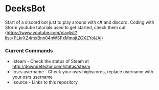 # DeeksBot
Start of a discord bot just to play around with c# and discord. 
Coding with Storm youtube tutorials used to get started, check them out (https://www.youtube.com/playlist?list=PLkrXZ4mxBnn04nW3PxMmpjtZGXZYolJAj)


### Current Commands
- !steam - Check the status of Steam at http://downdetector.com/status/steam
- !osrs username - Check your osrs highscores, replace username with your osrs username
- !source - Links to this repository
